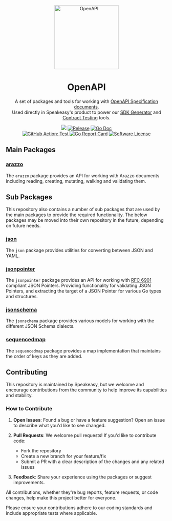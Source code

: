 <p align="center">
  <p align="center">
    <img  width="200px" alt="OpenAPI" src="https://github.com/user-attachments/assets/555a0899-5719-42ee-b4b1-ece8d1d812ea">
  </p>
  <h1 align="center"><b>OpenAPI</b></h1>
  <p align="center">A set of packages and tools for working with <a href="https://www.speakeasy.com/openapi">OpenAPI Specification documents</a>. <br /> Used directly in Speakeasy's product to power our <a href="https://www.speakeasy.com/docs/create-client-sdks">SDK Generator</a> and <a href="https://www.speakeasy.com/docs/testing">Contract Testing</a> tools.

</p>
  <p align="center">
    <a href="https://speakeasy.com/"><img src="https://custom-icon-badges.demolab.com/badge/-Built%20By%20Speakeasy-212015?style=for-the-badge&logoColor=FBE331&logo=speakeasy&labelColor=545454" /></a>
    <a href="https://github.com/speakeasy-api/openapi/releases/latest"><img alt="Release" src="https://img.shields.io/github/release/speakeasy-api/openapi.svg?style=for-the-badge"></a>
    <a href="https://pkg.go.dev/github.com/speakeasy-api/openapi?tab=doc"><img alt="Go Doc" src="https://img.shields.io/badge/godoc-reference-blue.svg?style=for-the-badge"></a>
   <br />
    <a href="https://github.com/speakeasy-api/openapi/actions/workflows/test.yaml"><img alt="GitHub Action: Test" src="https://img.shields.io/github/actions/workflow/status/speakeasy-api/openapi/test.yaml?style=for-the-badge"></a>
    <a href="https://goreportcard.com/report/github.com/speakeasy-api/openapi"><img alt="Go Report Card" src="https://goreportcard.com/badge/github.com/speakeasy-api/openapi?style=for-the-badge"></a>
    <a href="/LICENSE"><img alt="Software License" src="https://img.shields.io/badge/license-MIT-blue.svg?style=for-the-badge"></a>
  </p>
</p>

## Main Packages

### [arazzo](./arazzo)

The `arazzo` package provides an API for working with Arazzo documents including reading, creating, mutating, walking and validating them.

## Sub Packages

This repository also contains a number of sub packages that are used by the main packages to provide the required functionality. The below packages may be moved into their own repository in the future, depending on future needs.

### [json](./json)

The `json` package provides utilities for converting between JSON and YAML.

### [jsonpointer](./jsonpointer)

The `jsonpointer` package provides an API for working with [RFC 6901](https://datatracker.ietf.org/doc/html/rfc6901) compliant JSON Pointers. Providing functionality for validating JSON Pointers, and extracting the target of a JSON Pointer for various Go types and structures.

### [jsonschema](./jsonschema)

The `jsonschema` package provides various models for working with the different JSON Schema dialects.

### [sequencedmap](./sequencedmap)

The `sequencedmap` package provides a map implementation that maintains the order of keys as they are added.

## Contributing

This repository is maintained by Speakeasy, but we welcome and encourage contributions from the community to help improve its capabilities and stability.

### How to Contribute

1. **Open Issues**: Found a bug or have a feature suggestion? Open an issue to describe what you'd like to see changed.

2. **Pull Requests**: We welcome pull requests! If you'd like to contribute code:
   - Fork the repository
   - Create a new branch for your feature/fix
   - Submit a PR with a clear description of the changes and any related issues

3. **Feedback**: Share your experience using the packages or suggest improvements.

All contributions, whether they're bug reports, feature requests, or code changes, help make this project better for everyone.

Please ensure your contributions adhere to our coding standards and include appropriate tests where applicable.
